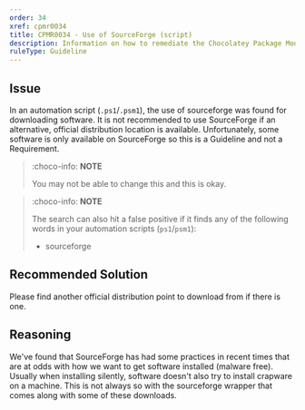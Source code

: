 ```yaml
---
order: 34
xref: cpmr0034
title: CPMR0034 - Use of SourceForge (script)
description: Information on how to remediate the Chocolatey Package Moderation Rule 0034
ruleType: Guideline
---
```


<?! Include "../../../../../shared/package-validator-rule-guideline.txt" /?>

## Issue

In an automation script (`.ps1`/`.psm1`), the use of sourceforge was found for downloading software. It is not recommended to use SourceForge if an alternative, official distribution location is available. Unfortunately, some software is only available on SourceForge so this is a Guideline and not a Requirement.

> :choco-info: **NOTE**
>
> You may not be able to change this and this is okay.

> :choco-info: **NOTE**
>
> The search can also hit a false positive if it finds any of the following words in your automation scripts (`ps1`/`psm1`):
> * sourceforge

## Recommended Solution

Please find another official distribution point to download from if there is one.

## Reasoning

We've found that SourceForge has had some practices in recent times that are at odds with how we want to get software installed (malware free). Usually when installing silently, software doesn't also try to install crapware on a machine. This is not always so with the sourceforge wrapper that comes along with some of these downloads.
